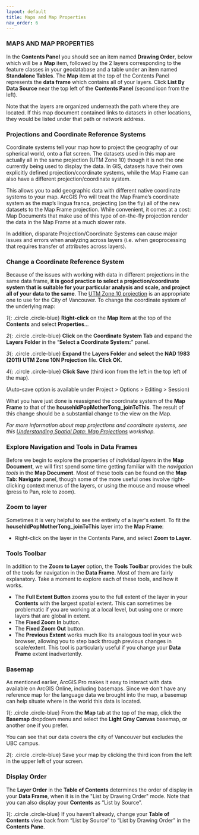 ```yaml
---
layout: default
title: Maps and Map Properties
nav_order: 6
---
```



### MAPS AND MAP PROPERTIES
In the **Contents Panel** you should see an item named **Drawing Order**, below which will be a **Map** item, followed by the  2 layers corresponding to the feature classes in your geodatabase and a table under an item named **Standalone Tables**. The **Map** item at the top of the Contents Panel represents the **data frame** which contains all of your layers. Click **List By Data Source** near the top left of the **Contents Panel** (second icon from the left).

Note that the layers are organized underneath the path where they are located. If this map document contained links to datasets in other locations, they would be listed under that path or network address.

### Projections and Coordinate Reference Systems
Coordinate systems tell your map how to project the geography of our spherical world, onto a flat screen. The datasets used in this map are actually all in the same projection (UTM Zone 10) though it is not the one currently being used to display the data. In GIS, datasets have their own explicitly defined projection/coordinate systems, while the Map Frame can also have a different projection/coordinate system.  

This allows you to add geographic data with different native coordinate systems to your map. ArcGIS Pro will treat the Map Frame’s coordinate system as the map’s lingua franca, projecting (on the fly) all of the new datasets to the Map Frame projection. While convenient, it comes at a cost: Map Documents that make use of this type of on-the-fly projection render the data in the Map Frame at a much slower rate.  

In addition, disparate Projection/Coordinate Systems can cause major issues and errors when analyzing across layers (i.e. when geoprocessing that requires transfer of attributes across layers).

### Change a Coordinate Reference System
Because of the issues with working with data in different projections in the same data frame, **it is good practice to select a projection/coordinate system that is suitable for your particular analysis and scale, and project all of your data to the same**. The [UTM Zone 10 projection](https://www.nrcan.gc.ca/earth-sciences/geography/topographic-information/maps/utm-grid-map-projections/utm-grid-universal-transverse-mercator-projection/9779) is an appropriate one to use for the City of Vancouver. To change the coordinate system of the underlying map:

*1*{: .circle .circle-blue}	**Right-click** on the **Map Item** at the top of the **Contents** and select **Properties**…

*2*{: .circle .circle-blue}	**Click** on the **Coordinate System Tab** and expand the **Layers Folder** in the “**Select a Coordinate System:**” panel.

*3*{: .circle .circle-blue}	**Expand** the **Layers Folder** and **select** the **NAD 1983 (2011) UTM Zone 10N Projection** file. **Click OK**.

*4*{: .circle .circle-blue}	**Click Save** (third icon from the left in the top left of the map).

(Auto-save option is available under Project > Options > Editing > Session)

What you have just done is reassigned the coordinate system of the **Map Frame** to that of the **househldPopMotherTong_joinToThis**. The result of this change should be a substantial change to the view on the Map.

*For more information about map projections and coordinate systems, see this [Understanding Spatial Data: Map Projections](https://ubc-library-rc.github.io/map-projections/) workshop.*

### Explore Navigation and Tools in Data Frames
Before we begin to explore the properties of _individual layers_ in the **Map Document**, we will first spend some time getting familiar with the _navigation tools_ in the **Map Document**.  Most of these tools can be found on the **Map Tab: Navigate** panel, though some of the more useful ones involve right-clicking context menus of the layers, or using the mouse and mouse wheel (press to Pan, role to zoom).

### Zoom to layer
Sometimes it is very helpful to see the entirety of a layer's extent. To fit the **househldPopMotherTong_joinToThis** layer into the **Map Frame**:
- Right-click on the layer in the Contents Pane, and select **Zoom to Layer**.

### Tools Toolbar
In addition to the **Zoom to Layer** option, the **Tools Toolbar** provides the bulk of the tools for navigation in the **Data Frame**. Most of them are fairly explanatory. Take a moment to explore each of these tools, and how it works.
- The **Full Extent Button** zooms you to the full extent of the layer in your **Contents** with the largest spatial extent.  This can sometimes be problematic if you are working at a local level, but using one or more layers that are global in extent.
- The **Fixed Zoom In** button.
- The **Fixed Zoom Out** button.
- The **Previous Extent** works much like its analogous tool in your web browser, allowing you to step back through previous changes in scale/extent. This tool is particularly useful if you change your **Data Frame** extent inadvertently.

### Basemap
As mentioned earlier, ArcGIS Pro makes it easy to interact with data available on ArcGIS Online, including basemaps. Since we don't have any reference map for the language data we brought into the map, a basemap can help situate where in the world this data is located.

*1*{: .circle .circle-blue} From the **Map** tab at the top of the map, click the **Basemap** dropdown menu and select the **Light Gray Canvas** basemap, or another one if you prefer.

You can see that our data covers the city of Vancouver but excludes the UBC campus.

*2*{: .circle .circle-blue} Save your map by clicking the third icon from the left in the upper left of your screen.

### Display Order
The **Layer Order** in the **Table of Contents** determines the order of display in your **Data Frame**, when it is in the "List by Drawing Order" mode. Note that you can also display your **Contents** as “List by Source”.

*1*{: .circle .circle-blue} If you haven’t already, change your **Table of Contents** view back from “List by Source” to “List by Drawing Order” in the **Contents Pane**.
